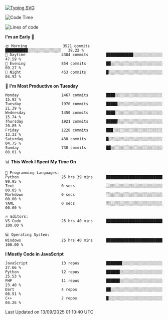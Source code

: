 [![Typing SVG](https://readme-typing-svg.demolab.com?font=Fira+Code&pause=1000&color=F7F7F7&random=false&width=435&lines=Hi+%F0%9F%91%8B%2C+I'm+Rafiu+Sidqi;Junior+Backend+Developer)](https://git.io/typing-svg)
<!--START_SECTION:waka-->
![Code Time](http://img.shields.io/badge/Code%20Time-988%20hrs%2032%20mins-blue)

![Lines of code](https://img.shields.io/badge/From%20Hello%20World%20I%27ve%20Written-3.0%20million%20lines%20of%20code-blue)

**I'm an Early 🐤** 

```text
🌞 Morning                3521 commits        ██████████░░░░░░░░░░░░░░░   38.22 % 
🌆 Daytime                4384 commits        ████████████░░░░░░░░░░░░░   47.59 % 
🌃 Evening                854 commits         ██░░░░░░░░░░░░░░░░░░░░░░░   09.27 % 
🌙 Night                  453 commits         █░░░░░░░░░░░░░░░░░░░░░░░░   04.92 % 
```
📅 **I'm Most Productive on Tuesday** 

```text
Monday                   1467 commits        ████░░░░░░░░░░░░░░░░░░░░░   15.92 % 
Tuesday                  1970 commits        █████░░░░░░░░░░░░░░░░░░░░   21.39 % 
Wednesday                1450 commits        ████░░░░░░░░░░░░░░░░░░░░░   15.74 % 
Thursday                 1921 commits        █████░░░░░░░░░░░░░░░░░░░░   20.85 % 
Friday                   1228 commits        ███░░░░░░░░░░░░░░░░░░░░░░   13.33 % 
Saturday                 438 commits         █░░░░░░░░░░░░░░░░░░░░░░░░   04.75 % 
Sunday                   738 commits         ██░░░░░░░░░░░░░░░░░░░░░░░   08.01 % 
```


📊 **This Week I Spent My Time On** 

```text
💬 Programming Languages: 
Python                   25 hrs 39 mins      █████████████████████████   99.95 % 
Text                     0 secs              ░░░░░░░░░░░░░░░░░░░░░░░░░   00.05 % 
Markdown                 0 secs              ░░░░░░░░░░░░░░░░░░░░░░░░░   00.00 % 
YAML                     0 secs              ░░░░░░░░░░░░░░░░░░░░░░░░░   00.00 % 

🔥 Editors: 
VS Code                  25 hrs 40 mins      █████████████████████████   100.00 % 

💻 Operating System: 
Windows                  25 hrs 40 mins      █████████████████████████   100.00 % 
```

**I Mostly Code in JavaScript** 

```text
JavaScript               13 repos            ███████░░░░░░░░░░░░░░░░░░   27.66 % 
Python                   12 repos            ██████░░░░░░░░░░░░░░░░░░░   25.53 % 
PHP                      11 repos            ██████░░░░░░░░░░░░░░░░░░░   23.40 % 
Dart                     4 repos             ██░░░░░░░░░░░░░░░░░░░░░░░   08.51 % 
C++                      2 repos             █░░░░░░░░░░░░░░░░░░░░░░░░   04.26 % 
```




 Last Updated on 13/09/2025 01:10:40 UTC
<!--END_SECTION:waka-->
